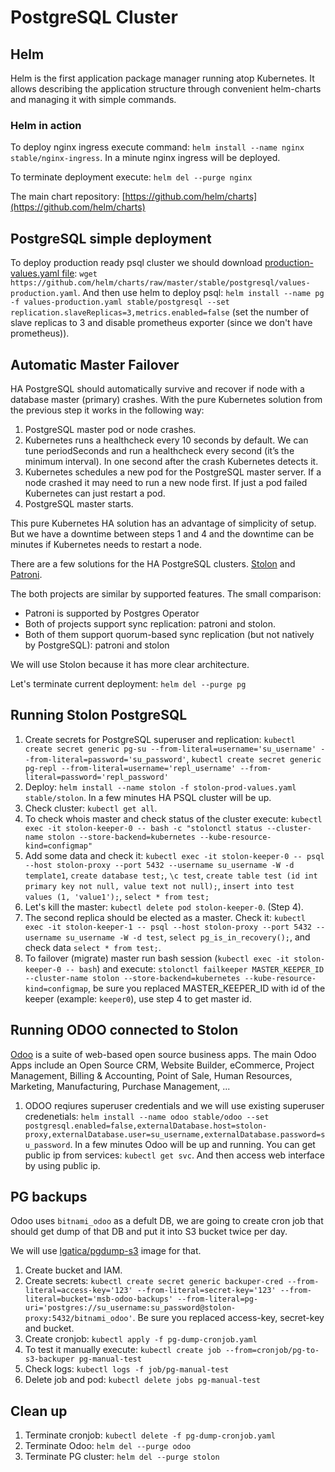 # PostgreSQL Cluster

## Helm

Helm is the first application package manager running atop Kubernetes. It allows describing the application structure through convenient helm-charts and managing it with simple commands.

### Helm in action

To deploy nginx ingress execute command: `helm install --name nginx stable/nginx-ingress`. In a minute nginx ingress will be deployed.

To terminate deployment execute: `helm del --purge nginx`

The main chart repository: [https://github.com/helm/charts](https://github.com/helm/charts)

## PostgreSQL simple deployment

To deploy production ready psql cluster we should download [production-values.yaml file](https://github.com/helm/charts/raw/master/stable/postgresql/values-production.yaml): `wget https://github.com/helm/charts/raw/master/stable/postgresql/values-production.yaml`. And then use helm to deploy psql: `helm install --name pg -f values-production.yaml stable/postgresql --set replication.slaveReplicas=3,metrics.enabled=false` (set the number of slave replicas to 3 and disable prometheus exporter (since we don't have prometheus)).

## Automatic Master Failover

HA PostgreSQL should automatically survive and recover if node with a database master (primary) crashes. With the pure Kubernetes solution from the previous step it works in the following way:

1) PostgreSQL master pod or node crashes.
2) Kubernetes runs a healthcheck every 10 seconds by default. We can tune periodSeconds and run a healthcheck every second (it’s the minimum interval). In one second after the crash Kubernetes detects it.
3) Kubernetes schedules a new pod for the PostgreSQL master server. If a node crashed it may need to run a new node first. If just a pod failed Kubernetes can just restart a pod.
4) PostgreSQL master starts.

This pure Kubernetes HA solution has an advantage of simplicity of setup. But we have a downtime between steps 1 and 4 and the downtime can be minutes if Kubernetes needs to restart a node.

There are a few solutions for the HA PostgreSQL clusters. [Stolon](https://github.com/sorintlab/stolon) and [Patroni](https://github.com/zalando/patroni).

The both projects are similar by supported features. The small comparison:

- Patroni is supported by Postgres Operator
- Both of projects support sync replication: patroni and stolon.
- Both of them support quorum-based sync replication (but not natively by PostgreSQL): patroni and stolon

We will use Stolon because it has more clear architecture.

Let's terminate current deployment: `helm del --purge pg`

## Running Stolon PostgreSQL

1) Create secrets for PostgreSQL superuser and replication: `kubectl create secret generic pg-su --from-literal=username='su_username' --from-literal=password='su_password'`, `kubectl create secret generic pg-repl --from-literal=username='repl_username' --from-literal=password='repl_password'`
2) Deploy: `helm install --name stolon -f stolon-prod-values.yaml stable/stolon`. In a few minutes HA PSQL cluster will be up.
3) Check cluster: `kubectl get all`.
4) To check whois master and check status of the cluster execute: `kubectl exec -it stolon-keeper-0 -- bash -c "stolonctl status --cluster-name stolon --store-backend=kubernetes --kube-resource-kind=configmap"`
5) Add some data and check it: `kubectl exec -it stolon-keeper-0 -- psql --host stolon-proxy --port 5432 --username su_username -W -d template1`, `create database test;`, `\c test`, `create table test (id int primary key not null, value text not null);`, `insert into test values (1, 'value1');`, `select * from test;`
6) Let's kill the master: `kubectl delete pod stolon-keeper-0`. (Step 4).
7) The second replica should be elected as a master. Check it: `kubectl exec -it stolon-keeper-1 -- psql --host stolon-proxy --port 5432 --username su_username -W -d test`, `select pg_is_in_recovery();`, and check data `select * from test;`.
8) To failover (migrate) master run bash session (`kubectl exec -it stolon-keeper-0 -- bash`) and execute: `stolonctl failkeeper MASTER_KEEPER_ID --cluster-name stolon --store-backend=kubernetes --kube-resource-kind=configmap`, be sure you replaced MASTER_KEEPER_ID with id of the keeper (example: `keeper0`), use step 4 to get master id.

## Running ODOO connected to Stolon

[Odoo](https://www.odoo.com/) is a suite of web-based open source business apps. The main Odoo Apps include an Open Source CRM, Website Builder, eCommerce, Project Management, Billing & Accounting, Point of Sale, Human Resources, Marketing, Manufacturing, Purchase Management, ...

1) ODOO reqiures superuser credentials and we will use existing superuser credenetials: `helm install --name odoo stable/odoo --set postgresql.enabled=false,externalDatabase.host=stolon-proxy,externalDatabase.user=su_username,externalDatabase.password=su_password`. In a few minutes Odoo will be up and running. You can get public ip from services: `kubectl get svc`. And then access web interface by using public ip.

## PG backups

Odoo uses `bitnami_odoo` as a defult DB, we are going to create cron job that should get dump of that DB and put it into S3 bucket twice per day.

We will use [lgatica/pgdump-s3](https://hub.docker.com/r/lgatica/pgdump-s3) image for that.

1) Create bucket and IAM.
2) Create secrets: `kubectl create secret generic backuper-cred --from-literal=access-key='123' --from-literal=secret-key='123' --from-literal=bucket='msb-odoo-backups' --from-literal=pg-uri='postgres://su_username:su_password@stolon-proxy:5432/bitnami_odoo'`. Be sure you replaced access-key, secret-key and bucket.
3) Create cronjob: `kubectl apply -f pg-dump-cronjob.yaml`
4) To test it manually execute: `kubectl create job --from=cronjob/pg-to-s3-backuper pg-manual-test`
5) Check logs: `kubectl logs -f job/pg-manual-test`
6) Delete job and pod: `kubectl delete jobs pg-manual-test`

## Clean up

1) Terminate cronjob: `kubectl delete -f pg-dump-cronjob.yaml`
2) Terminate Odoo: `helm del --purge odoo`
3) Terminate PG cluster: `helm del --purge stolon`
